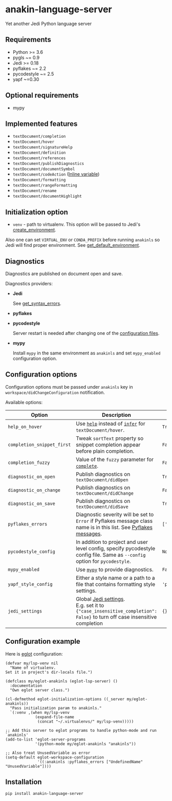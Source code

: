 # anakin-language-server
Yet another Jedi Python language server

## Requirements

- Python >= 3.6
- pygls ~= 0.9
- Jedi >= 0.18
- pyflakes ~= 2.2
- pycodestyle ~= 2.5
- yapf ~=0.30

## Optional requirements
- mypy

## Implemented features

- `textDocument/completion`
- `textDocument/hover`
- `textDocument/signatureHelp`
- `textDocument/definition`
- `textDocument/references`
- `textDocument/publishDiagnostics`
- `textDocument/documentSymbol`
- `textDocument/codeAction` ([Inline variable](https://jedi.readthedocs.io/en/latest/docs/api.html#jedi.Script.inline))
- `textDocument/formatting`
- `textDocument/rangeFormatting`
- `textDocument/rename`
- `textDocument/documentHighlight`

## Initialization option

- `venv` - path to virtualenv. This option will be passed to Jedi's [create\_environment](https://jedi.readthedocs.io/en/latest/docs/api.html#jedi.create_environment).

Also one can set `VIRTUAL_ENV` or `CONDA_PREFIX` before running `anakinls` so Jedi will find proper environment. See [get\_default\_environment](https://jedi.readthedocs.io/en/latest/docs/api.html#jedi.get_default_environment).


## Diagnostics

Diagnostics are published on document open and save.

Diagnostics providers:

- **Jedi**

  See [get\_syntax\_errors](https://jedi.readthedocs.io/en/latest/docs/api.html#jedi.Script.get_syntax_errors).

- **pyflakes**
- **pycodestyle**

  Server restart is needed after changing one of the [configuration files](https://pycodestyle.pycqa.org/en/latest/intro.html#configuration).

- **mypy**

  Install `mypy` in the same environment as `anakinls` and set `mypy_enabled` configuration option.

## Configuration options

Configuration options must be passed under `anakinls` key in `workspace/didChangeConfiguration` notification.

Available options:

|Option|Description|Default|
|-|-|-|
|`help_on_hover`|Use [`help`](https://jedi.readthedocs.io/en/latest/docs/api.html#jedi.Script.help) instead of [`infer`](https://jedi.readthedocs.io/en/latest/docs/api.html#jedi.Script.infer) for `textDocument/hover`.|`True`|
|`completion_snippet_first`|Tweak `sortText` property so snippet completion appear before plain completion.|`False`|
|`completion_fuzzy`|Value of the `fuzzy` parameter for [`complete`](https://jedi.readthedocs.io/en/latest/docs/api.html#jedi.Script.complete).|`False`|
|`diagnostic_on_open`|Publish diagnostics on `textDocument/didOpen`|`True`|
|`diagnostic_on_change`|Publish diagnostics on `textDocument/didChange`|`False`|
|`diagnostic_on_save`|Publish diagnostics on `textDocument/didSave`|`True`|
|`pyflakes_errors`|Diagnostic severity will be set to `Error` if Pyflakes message class name is in this list. See [Pyflakes messages](https://github.com/PyCQA/pyflakes/blob/master/pyflakes/messages.py).|`['UndefinedName']`|
|`pycodestyle_config`|In addition to project and user level config, specify pycodestyle config file. Same as `--config` option for `pycodestyle`.|`None`|
|`mypy_enabled`|Use [`mypy`](https://mypy.readthedocs.io/en/stable/index.html) to provide diagnostics.|`False`|
|`yapf_style_config`|Either a style name or a path to a file that contains formatting style settings.|`'pep8'`|
|`jedi_settings`|Global [Jedi settings](https://jedi.readthedocs.io/en/latest/docs/settings.html).<br>E.g. set it to `{"case_insensitive_completion": False}` to turn off case insensitive completion|`{}`|

## Configuration example

Here is [eglot](https://github.com/joaotavora/eglot) configuration:

```elisp
(defvar my/lsp-venv nil
  "Name of virtualenv.
Set it in project's dir-locals file.")

(defclass my/eglot-anakinls (eglot-lsp-server) ()
  :documentation
  "Own eglot server class.")

(cl-defmethod eglot-initialization-options ((_server my/eglot-anakinls))
  "Pass initialization param to anakinls."
  `(:venv ,(when my/lsp-venv
             (expand-file-name
              (concat "~/.virtualenvs/" my/lsp-venv)))))

;; Add this server to eglot programs to handle python-mode and run `anakinls'
(add-to-list 'eglot-server-programs
             '(python-mode my/eglot-anakinls "anakinls"))

;; Also treat UnusedVariable as error
(setq-default eglot-workspace-configuration
              '((:anakinls :pyflakes_errors ["UndefinedName" "UnusedVariable"])))

```

## Installation

```
pip install anakin-language-server
```
